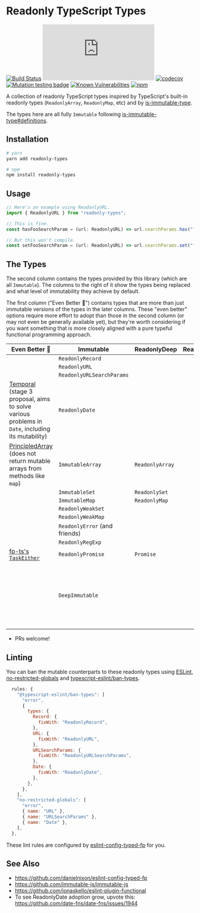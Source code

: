 # Readonly TypeScript Types

[![Build Status](https://github.com/danielnixon/readonly-types/actions/workflows/main.yml/badge.svg)](https://github.com/danielnixon/readonly-types/actions/workflows/main.yml)
[![type-coverage](https://img.shields.io/badge/dynamic/json.svg?label=type-coverage&prefix=%E2%89%A5&suffix=%&query=$.typeCoverage.atLeast&uri=https%3A%2F%2Fraw.githubusercontent.com%2Fdanielnixon%2Freadonly-types%2Fmaster%2Fpackage.json)](https://github.com/plantain-00/type-coverage)
[![codecov](https://codecov.io/gh/danielnixon/readonly-types/branch/master/graph/badge.svg?token=SYO6NY3DF0)](https://codecov.io/gh/danielnixon/readonly-types)
[![Mutation testing badge](https://img.shields.io/endpoint?style=flat&url=https%3A%2F%2Fbadge-api.stryker-mutator.io%2Fgithub.com%2Fdanielnixon%2Freadonly-types%2Fmaster)](https://dashboard.stryker-mutator.io/reports/github.com/danielnixon/readonly-types/master)
[![Known Vulnerabilities](https://snyk.io/test/github/danielnixon/readonly-types/badge.svg?targetFile=package.json)](https://snyk.io/test/github/danielnixon/readonly-types?targetFile=package.json)
[![npm](https://img.shields.io/npm/v/readonly-types.svg)](https://www.npmjs.com/package/readonly-types)

A collection of readonly TypeScript types inspired by TypeScript's built-in readonly types (`ReadonlyArray`, `ReadonlyMap`, etc) and by [is-immutable-type](https://github.com/RebeccaStevens/is-immutable-type).

The types here are all fully `Immutable` following [is-immutable-type#definitions](https://github.com/RebeccaStevens/is-immutable-type#definitions).

## Installation

```sh
# yarn
yarn add readonly-types

# npm
npm install readonly-types
```

## Usage

```TypeScript
// Here's an example using ReadonlyURL.
import { ReadonlyURL } from "readonly-types";

// This is fine.
const hasFooSearchParam = (url: ReadonlyURL) => url.searchParams.has("foo");

// But this won't compile.
const setFooSearchParam = (url: ReadonlyURL) => url.searchParams.set("foo", "bar");
```

## The Types

The second column contains the types provided by this library (which are all `Immutable`). The columns to the right of it show the types being replaced and what level of immutability they achieve by default.

The first column ("Even Better 🚀") contains types that are more than just immutable versions of the types in the later columns. These "even better" options require more effort to adopt than those in the second column (or may not even be generally available yet), but they're worth considering if you want something that is more closely aligned with a pure typeful functional programming approach.

| Even Better 🚀 | Immutable | ReadonlyDeep | ReadonlyShallow | Mutable |
|----------------|-----------|--------------|-----------------|---------|
| | `ReadonlyRecord` | | | [`Record`](https://www.typescriptlang.org/docs/handbook/utility-types.html#recordkt) |
| | `ReadonlyURL` | | | [`URL`](https://developer.mozilla.org/en-US/docs/Web/API/URL) | 
| | `ReadonlyURLSearchParams` | | | [`URLSearchParams`](https://developer.mozilla.org/en-US/docs/Web/API/URLSearchParams) |
| [Temporal](https://tc39.es/proposal-temporal/docs/ambiguity.html) (stage 3 proposal, aims to solve various problems in `Date`, including its mutability) | `ReadonlyDate` | | | [`Date`](https://developer.mozilla.org/en-US/docs/Web/JavaScript/Reference/Global_Objects/Date) |
| [PrincipledArray](https://github.com/agiledigital/readonly-types/issues/7) (does not return mutable arrays from methods like `map`) | `ImmutableArray` | `ReadonlyArray` | | `Array` |
| | `ImmutableSet` | `ReadonlySet` | | `Set` |
| | `ImmutableMap` | `ReadonlyMap` | | `Map` |
| | `ReadonlyWeakSet` | | | [`WeakSet`](https://developer.mozilla.org/en-US/docs/Web/JavaScript/Reference/Global_Objects/WeakSet) |
| | `ReadonlyWeakMap` | | | [`WeakMap`](https://developer.mozilla.org/en-US/docs/Web/JavaScript/Reference/Global_Objects/WeakMap) |
| | `ReadonlyError` (and friends) | | | [`Error` and friends](https://developer.mozilla.org/en-US/docs/Web/JavaScript/Reference/Global_Objects#error_objects) |
| | `ReadonlyRegExp` | | | `RegExp` |
| [fp-ts's `TaskEither`](https://gcanti.github.io/fp-ts/modules/TaskEither.ts.html) | `ReadonlyPromise` | `Promise` | | |
| | `DeepImmutable` | | | [`DeepReadonly` from ts-essentials](https://github.com/ts-essentials/ts-essentials/blob/master/lib/types.ts#L156-L181), which when used will produce a mix of `Mutable` and `ReadonlyDeep` types |
* PRs welcome!

## Linting

You can ban the mutable counterparts to these readonly types using [ESLint](https://eslint.org/), [no-restricted-globals](https://eslint.org/docs/rules/no-restricted-globals) and [typescript-eslint/ban-types](https://github.com/typescript-eslint/typescript-eslint/blob/master/packages/eslint-plugin/docs/rules/ban-types.md).

```javascript
  rules: {
    "@typescript-eslint/ban-types": [
      "error",
      {
        types: {
          Record: {
            fixWith: "ReadonlyRecord",
          },
          URL: {
            fixWith: "ReadonlyURL",
          },
          URLSearchParams: {
            fixWith: "ReadonlyURLSearchParams",
          },
          Date: {
            fixWith: "ReadonlyDate",
          },
        },
      },
    ],
    "no-restricted-globals": [
      "error",
      { name: "URL" },
      { name: "URLSearchParams" },
      { name: "Date" },
    ],
  },
```

These lint rules are configured by [eslint-config-typed-fp](https://github.com/danielnixon/eslint-config-typed-fp) for you.

## See Also
* https://github.com/danielnixon/eslint-config-typed-fp
* https://github.com/immutable-js/immutable-js
* https://github.com/jonaskello/eslint-plugin-functional
* To see ReadonlyDate adoption grow, upvote this: https://github.com/date-fns/date-fns/issues/1944
